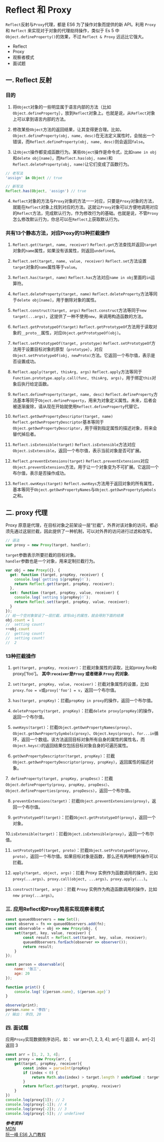 
# Reflect 和 Proxy


`Reflect`反射与`Proxy`代理，都是 ES6 为了操作对象而提供的新 API。利用 `Proxy` 和 `Reflect` 来实现对于对象的代理劫持操作，类似于 Es 5 中 `Object.defineProperty()`的效果，不过 `Reflect & Proxy` 远远比它强大。
- Reflect
- Proxy
- 观察者模式
- 面试题
## 一. Reflect 反射
### 目的  
1. 将`Object`对象的一些明显属于语言内部的方法（比如`Object.defineProperty`），放到`Reflect`对象上。也就是说，从`Reflect`对象上可以拿到语言内部的方法。
  
2. 修改某些`Object`方法的返回结果，让其变得更合理。比如，`Object.defineProperty(obj, name, desc)`在无法定义属性时，会抛出一个错误，而`Reflect.defineProperty(obj, name, desc)`则会返回`false`。

3. 让`Object`操作都变成函数行为。某些`Object`操作是命令式，比如`name in obj`和`delete obj[name]`，而`Reflect.has(obj, name)`和`Reflect.deleteProperty(obj, name)`让它们变成了函数行为。
```js
// 老写法
'assign' in Object // true

// 新写法
Reflect.has(Object, 'assign') // true
```   

4. `Reflect`对象的方法与`Proxy`对象的方法一一对应，只要是`Proxy`对象的方法，就能在`Reflect`对象上找到对应的方法。这就让`Proxy`对象可以方便地调用对应的`Reflect`方法，完成默认行为，作为修改行为的基础。也就是说，不管`Proxy`怎么修改默认行为，你总可以在`Reflect`上获取默认行为。  

### 共有13个静态方法，对应Proxy的13种拦截操作
1. `Reflect.get(target, name, receiver)`
`Reflect.get`方法查找并返回`target`对象的`name`属性，如果没有该属性，则返回`undefined`。

1. `Reflect.set(target, name, value, receiver)`
`Reflect.set`方法设置`target`对象的`name`属性等于`value`。

1. `Reflect.has(target, name)`
`Reflect.has`方法对应`name in obj`里面的`in`运算符。

1. `Reflect.deleteProperty(target, name)`
`Reflect.deleteProperty`方法等同于`delete obj[name]`，用于删除对象的属性。

1. `Reflect.construct(target, args)`
`Reflect.construct`方法等同于`new target(...args)`，这提供了一种不使用`new`，来调用构造函数的方法。

1. `Reflect.getPrototypeOf(target)`
`Reflect.getPrototypeOf`方法用于读取对象的`__proto__`属性，对应`Object.getPrototypeOf(obj)`。

1. `Reflect.setPrototypeOf(target, prototype)`
`Reflect.setPrototypeOf`方法用于设置目标对象的原型（`prototype`），对应`Object.setPrototypeOf(obj, newProto)`方法。它返回一个布尔值，表示是否设置成功。

1. `Reflect.apply(target, thisArg, args)`
`Reflect.apply`方法等同于`Function.prototype.apply.call(func, thisArg, args)`，用于绑定`this`对象后执行给定函数。

1. `Reflect.defineProperty(target, name, desc)`
`Reflect.defineProperty`方法基本等同于`Object.defineProperty`，用来为对象定义属性。未来，后者会被逐渐废除，请从现在开始就使用`Reflect.defineProperty`代替它。

1. `Reflect.getOwnPropertyDescriptor(target, name)`
`Reflect.getOwnPropertyDescriptor`基本等同于`Object.getOwnPropertyDescriptor`，用于得到指定属性的描述对象，将来会替代掉后者。

1. `Reflect.isExtensible(target)`
`Reflect.isExtensible`方法对应`Object.isExtensible`，返回一个布尔值，表示当前对象是否可扩展。

1. `Reflect.preventExtensions(target)`
`Reflect.preventExtensions`对应`Object.preventExtensions`方法，用于让一个对象变为不可扩展。它返回一个布尔值，表示是否操作成功。

1. `Reflect.ownKeys(target)`
`Reflect.ownKeys`方法用于返回对象的所有属性，基本等同于`Object.getOwnPropertyNames`与`Object.getOwnPropertySymbols`之和。

## 二. proxy 代理
Proxy 原意是代理，在目标对象之前架设一层“拦截”，外界对该对象的访问，都必须先通过这层拦截，因此提供了一种机制，可以对外界的访问进行过滤和改写。
```js
// 语法
var proxy = new Proxy(target, handler);
```
`target`参数表示所要拦截的目标对象。   
`handler`参数也是一个对象，用来定制拦截行为。

```js
var obj = new Proxy({}, {
  get: function (target, propKey, receiver) {
    console.log(`getting ${propKey}!`);
    return Reflect.get(target, propKey, receiver);
  },
  set: function (target, propKey, value, receiver) {
    console.log(`setting ${propKey}!`);
    return Reflect.set(target, propKey, value, receiver);
  }
});
// 给一个空对象架设了一层拦截，读写obj的属性，就会得到下面的结果
obj.count = 1
//  setting count!
++obj.count
//  getting count!
//  setting count!
//  2
```
### 13种拦截操作
1. `get(target, propKey, receiver)`：拦截对象属性的读取，比如proxy.foo和proxy['foo']。
**其中:`receiver`是`Proxy` 或者继承 `Proxy` 的对象.**

2. `set(target, propKey, value, receiver)`：拦截对象属性的设置，比如`proxy.foo = v`或`proxy['foo'] = v`，返回一个布尔值。

3. `has(target, propKey)`：拦截`propKey in proxy`的操作，返回一个布尔值。

4. `deleteProperty(target, propKey)`：拦截`delete proxy[propKey]`的操作，返回一个布尔值。

5. `ownKeys(target)`：拦截`Object.getOwnPropertyNames(proxy)`、`Object.getOwnPropertySymbols(proxy)`、`Object.keys(proxy)`、`for...in`循环，返回一个数组。该方法返回目标对象所有自身的属性的属性名，而`Object.keys()`的返回结果仅包括目标对象自身的可遍历属性。

6. `getOwnPropertyDescriptor(target, propKey)`：拦截`Object.getOwnPropertyDescriptor(proxy, propKey)`，返回属性的描述对象。

7.` defineProperty(target, propKey, propDesc)`：拦截`Object.defineProperty(proxy, propKey, propDesc）`、`Object.defineProperties(proxy, propDescs)`，返回一个布尔值。

8. `preventExtensions(target)`：拦截`Object.preventExtensions(proxy)`，返回一个布尔值。

9. `getPrototypeOf(target)`：拦截`Object.getPrototypeOf(proxy)`，返回一个对象。

10.`isExtensible(target)`：拦截`Object.isExtensible(proxy)`，返回一个布尔值。

11. `setPrototypeOf(target, proto)`：拦截`Object.setPrototypeOf(proxy, proto)`，返回一个布尔值。如果目标对象是函数，那么还有两种额外操作可以拦截。

12. `apply(target, object, args)`：拦截 Proxy 实例作为函数调用的操作，比如`proxy(...args)`、`proxy.call(object, ...args)`、`proxy.apply(...)`。

13. `construct(target, args)`：拦截 `Proxy` 实例作为构造函数调用的操作，比如`new proxy(...args)`。

### 三. 应用Reflect和Proxy简易实现观察者模式
```js
const queuedObservers = new Set();
const observe = fn => queuedObservers.add(fn);
const observable = obj => new Proxy(obj, {
    set(target, key, value, receiver) {
        const result = Reflect.set(target, key, value, receiver);
        queuedObservers.forEach(observer => observer());
        return result;
    }
});

const person = observable({
    name: '张三',
    age: 20
});
  
function print() {
    console.log(`${person.name}, ${person.age}`)
}
  
observe(print);
person.name = '李四';
// 输出： 李四, 20
```

### 四. 面试题
应用`Proxy`实现数据倒序访问，如： var arr=[1, 2, 3, 4]; arr[-1] 返回 4，arr[-2] 返回 3
```js
const arr = [1, 2, 3, 4];
const proxy = new Proxy(arr, {
    get(target, propKey, receiver){
        const index = parseInt(propKey)
        if (index < 0) {
            return Math.abs(index) > target.length ? undefined : target[target.length + index];
        }
        return Reflect.get(target, propKey, receiver)
    }
})
console.log(proxy[1]); // 2
console.log(proxy[-1]); // 4
console.log(proxy[-2]); // 3
console.log(proxy[-5]); // undefined 
```



***参考资料***  
[MDN](https://developer.mozilla.org/zh-CN/docs/Web/JavaScript/Reference/Global_Objects/Proxy)  
[阮一峰 ES6 入门教程](https://es6.ruanyifeng.com/#docs/proxy)